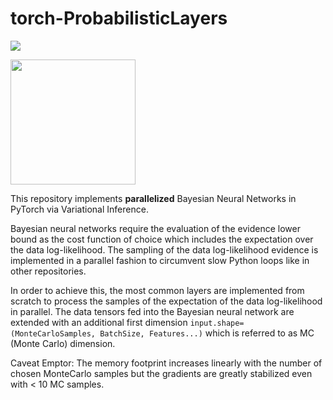 # torch-ProbabilisticLayers

![](data/plots/BNN.gif )

<img src="data/plots/BNN.gif" width="200">

This repository implements **parallelized** Bayesian Neural Networks in PyTorch via Variational Inference.

Bayesian neural networks require the evaluation of the evidence lower bound as the cost function of choice which includes the expectation over the data log-likelihood.
The sampling of the data log-likelihood evidence is implemented in a parallel fashion to circumvent slow Python loops like in other repositories.

In order to achieve this, the most common layers are implemented from scratch to process the samples of the expectation of the data log-likelihood in parallel.
The data tensors fed into the Bayesian neural network are extended with an additional first dimension `input.shape=(MonteCarloSamples, BatchSize, Features...)` which is referred to as MC (Monte Carlo) dimension.

Caveat Emptor: The memory footprint increases linearly with the number of chosen MonteCarlo samples but the gradients are greatly stabilized even with < 10 MC samples.